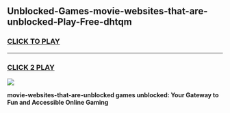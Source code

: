 
## Unblocked-Games-movie-websites-that-are-unblocked-Play-Free-dhtqm
<h3>
<a href="https://premium76.site?title=movie-websites-that-are-unblocked&ref=23A">CLICK TO PLAY</a></h3>
<hr>

<h3>
<a href="https://premium76.site?title=movie-websites-that-are-unblocked&ref=23A">CLICK 2 PLAY</a>
  
</h3>

<a href="https://premium76.site?title=movie-websites-that-are-unblocked&ref=23A"><img src="https://clearcache.store/games.png"></a>


**movie-websites-that-are-unblocked games unblocked: Your Gateway to Fun and Accessible Online Gaming**
